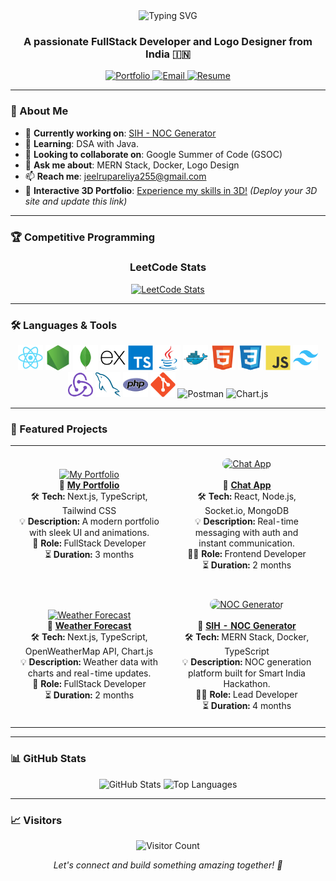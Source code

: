 
<div align="center">
  <img src="https://readme-typing-svg.demolab.com?font=Fira+Code&size=32&pause=1000&color=6366F1&center=true&vCenter=true&width=500&lines=Hi+%F0%9F%91%8B%2C+I'm+Jeel+Rupareliya;FullStack+Developer+%26+Logo+Designer" alt="Typing SVG" />

  <h3>A passionate FullStack Developer and Logo Designer from India 🇮🇳</h3>
</div>

<div align="center">
  <a href="https://myfolio-coral.vercel.app/" target="_blank">
    <img src="https://img.shields.io/badge/Explore%20My%20Portfolio-6366F1?style=for-the-badge&logo=vercel&logoColor=white" alt="Portfolio" />
  </a>
  <a href="mailto:jeelrupareliya255@gmail.com">
    <img src="https://img.shields.io/badge/Email%20Me-FF6B6B?style=for-the-badge&logo=gmail&logoColor=white" alt="Email" />
  </a>
  <a href="https://drive.google.com/file/d/1Te5dDLV-Giyrd5ZMFM57KMTh3AoLoRl4/view?usp=drive_link">
    <img src="https://img.shields.io/badge/View%20Resume-10B981?style=for-the-badge&logo=googledrive&logoColor=white" alt="Resume" />
  </a>
</div>

---

### 🚀 About Me

- 🔭 **Currently working on**: [SIH - NOC Generator](https://github.com/Jeelislive/NOC-server)
- 🌱 **Learning**: DSA with Java.
- 👯 **Looking to collaborate on**: Google Summer of Code (GSOC)
- 💬 **Ask me about**: MERN Stack, Docker, Logo Design
- 📫 **Reach me**: [jeelrupareliya255@gmail.com](mailto:jeelrupareliya255@gmail.com)
- 🎨 **Interactive 3D Portfolio**: [Experience my skills in 3D!](https://myfolio-coral.vercel.app/) *(Deploy your 3D site and update this link)*

---

### 🏆 Competitive Programming

<div align="center">
  <h3>LeetCode Stats</h3>
  <a href="https://leetcode.com/jeel404" target="_blank">
    <img src="https://leetcard.jacoblin.cool/jeel404?theme=dark&ext=contest&radius=20" alt="LeetCode Stats" width="400" />
  </a>
</div>

---

### 🛠️ Languages & Tools

<div align="center">
  <img src="https://raw.githubusercontent.com/devicons/devicon/master/icons/react/react-original.svg" alt="React" width="40" height="40" title="React" />
  <img src="https://raw.githubusercontent.com/devicons/devicon/master/icons/nodejs/nodejs-original.svg" alt="Node.js" width="40" height="40" title="Node.js" />
  <img src="https://raw.githubusercontent.com/devicons/devicon/master/icons/mongodb/mongodb-original.svg" alt="MongoDB" width="40" height="40" title="MongoDB" />
  <img src="https://raw.githubusercontent.com/devicons/devicon/master/icons/express/express-original.svg" alt="Express" width="40" height="40" title="Express" />
  <img src="https://raw.githubusercontent.com/devicons/devicon/master/icons/typescript/typescript-original.svg" alt="TypeScript" width="40" height="40" title="TypeScript" />
  <img src="https://raw.githubusercontent.com/devicons/devicon/master/icons/java/java-original.svg" alt="Java" width="40" height="40" title="Java" />
  <img src="https://raw.githubusercontent.com/devicons/devicon/master/icons/docker/docker-original.svg" alt="Docker" width="40" height="40" title="Docker" />
  <img src="https://raw.githubusercontent.com/devicons/devicon/master/icons/html5/html5-original.svg" alt="HTML5" width="40" height="40" title="HTML5" />
  <img src="https://raw.githubusercontent.com/devicons/devicon/master/icons/css3/css3-original.svg" alt="CSS3" width="40" height="40" title="CSS3" />
  <img src="https://raw.githubusercontent.com/devicons/devicon/master/icons/javascript/javascript-original.svg" alt="JavaScript" width="40" height="40" title="JavaScript" />
  <img src="https://raw.githubusercontent.com/devicons/devicon/master/icons/tailwindcss/tailwindcss-plain.svg" alt="Tailwind CSS" width="40" height="40" title="Tailwind CSS" />
  <img src="https://raw.githubusercontent.com/devicons/devicon/master/icons/redux/redux-original.svg" alt="Redux" width="40" height="40" title="Redux" />
  <img src="https://raw.githubusercontent.com/devicons/devicon/master/icons/mysql/mysql-original.svg" alt="MySQL" width="40" height="40" title="MySQL" />
  <img src="https://raw.githubusercontent.com/devicons/devicon/master/icons/php/php-original.svg" alt="PHP" width="40" height="40" title="PHP" />
  <img src="https://raw.githubusercontent.com/devicons/devicon/master/icons/git/git-original.svg" alt="Git" width="40" height="40" title="Git" />
  <img src="https://www.vectorlogo.zone/logos/getpostman/getpostman-icon.svg" alt="Postman" width="40" height="40" title="Postman" />
  <img src="https://www.chartjs.org/media/logo-title.svg" alt="Chart.js" width="40" height="40" title="Chart.js" />
</div>

---

### 🌟 Featured Projects

<table>
  <tr>
    <td align="center" width="50%">
      <a href="https://myfolio-coral.vercel.app/" target="_blank">
        <img src="https://res.cloudinary.com/dupv4u12a/image/upload/v1751608423/Screenshot_131_nyhqix.png" alt="My Portfolio" width="250" />
      </a>
      <br>
      <b>🔗 <a href="https://myfolio-coral.vercel.app/" target="_blank">My Portfolio</a></b><br>
      🛠 <b>Tech:</b> Next.js, TypeScript, Tailwind CSS<br>
      💡 <b>Description:</b> A modern portfolio with sleek UI and animations.<br>
      🎯 <b>Role:</b> FullStack Developer<br>
      ⏳ <b>Duration:</b> 3 months
    </td>
<td align="center" width="50%" style="opacity: 1; padding: 20px;">
  <a href="https://chat-app-frontend-peach-zeta.vercel.app/" target="_blank">
    <img src="https://res.cloudinary.com/dupv4u12a/image/upload/v1751608410/Screenshot_133_owg06r.png" alt="Chat App" width="250" style="border-radius: 10px;"/>
  </a>
  <br><br>
  <b>🔗 <a href="https://chat-app-frontend-peach-zeta.vercel.app/" target="_blank">Chat App</a></b><br>
  🛠 <b>Tech:</b> React, Node.js, Socket.io, MongoDB<br>
  💡 <b>Description:</b> Real-time messaging with auth and instant communication.<br>
  👨‍💻 <b>Role:</b> Frontend Developer<br>
  ⏳ <b>Duration:</b> 2 months
</td>


  </tr>

  <tr>
    <td align="center" width="50%">
      <a href="https://weather-forecaste-vpe7.vercel.app/" target="_blank">
        <img src="https://res.cloudinary.com/dupv4u12a/image/upload/v1751608399/Screenshot_134_icj7kf.png" alt="Weather Forecast" width="250" />
      </a>
      <br>
      <b>🔗 <a href="https://weather-forecaste-vpe7.vercel.app/" target="_blank">Weather Forecast</a></b><br>
      🛠 <b>Tech:</b> Next.js, TypeScript, OpenWeatherMap API, Chart.js<br>
      💡 <b>Description:</b> Weather data with charts and real-time updates.<br>
      🎯 <b>Role:</b> FullStack Developer<br>
      ⏳ <b>Duration:</b> 2 months
    </td>

  <td align="center" width="50%" style="opacity: 1; padding: 20px;">
  <a href="https://noc-clientt.vercel.app/" target="_blank">
    <img src="https://res.cloudinary.com/dupv4u12a/image/upload/v1751608391/Screenshot_135_e3ipw8.png" alt="NOC Generator" width="250" style="border-radius: 10px;"/>
  </a>
  <br><br>
  <b>🔗 <a href="https://noc-clientt.vercel.app/" target="_blank">SIH - NOC Generator</a></b><br>
  🛠 <b>Tech:</b> MERN Stack, Docker, TypeScript<br>
  💡 <b>Description:</b> NOC generation platform built for Smart India Hackathon.<br>
  👨‍💻 <b>Role:</b> Lead Developer<br>
  ⏳ <b>Duration:</b> 4 months
</td>
  </tr>
</table>



---

### 📊 GitHub Stats

<div align="center">
  <img src="https://github-readme-stats.vercel.app/api?username=jeelislive&show_icons=true&theme=radical&hide_border=true" alt="GitHub Stats" />
  <img src="https://github-readme-stats.vercel.app/api/top-langs?username=jeelislive&show_icons=true&theme=radical&layout=compact&hide_border=true" alt="Top Languages" />
</div>

---

### 📈 Visitors

<div align="center">
  <img src="https://visitor-badge.laobi.icu/badge?page_id=jeelislive.jeelislive" alt="Visitor Count" />
</div>

<p align="center">
  <i>Let's connect and build something amazing together! 🚀</i>
</p>
